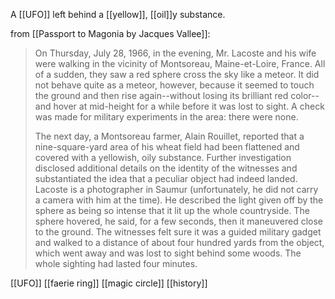 A [[UFO]] left behind a [[yellow]], [[oil]]y substance.


from [[Passport to Magonia by Jacques Vallee]]:
> On Thursday, July 28, 1966, in the evening, Mr. Lacoste and his wife were walking in the vicinity of Montsoreau, Maine-et-Loire, France. All of a sudden, they saw a red sphere cross the sky like a meteor. It did not behave quite as a meteor, however, because it seemed to touch the ground and then rise again--without losing its brilliant red color--and hover at mid-height for a while before it was lost to sight. A check was made for military experiments in the area: there were none.
>
> The next day, a Montsoreau farmer, Alain Rouillet, reported that a nine-square-yard area of his wheat field had been flattened and covered with a yellowish, oily substance. Further investigation disclosed additional details on the identity of the witnesses and substantiated the idea that a peculiar object had indeed landed. Lacoste is a photographer in Saumur (unfortunately, he did not carry a camera with him at the time). He described the light given off by the sphere as being so intense that it lit up the whole countryside. The sphere hovered, he said, for a few seconds, then it maneuvered close to the ground. The witnesses felt sure it was a guided military gadget and walked to a distance of about four hundred yards from the object, which went away and was lost to sight behind some woods. The whole sighting had lasted four minutes.

[[UFO]] [[faerie ring]] [[magic circle]] [[history]]

